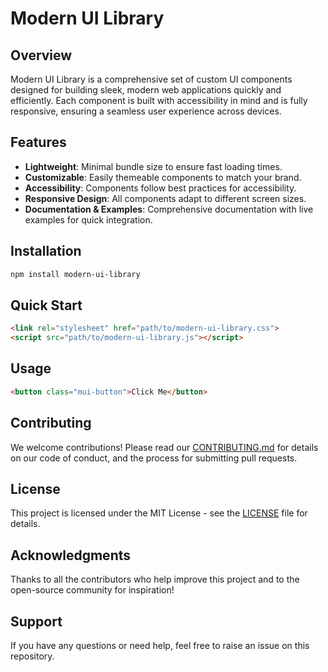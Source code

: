 # Modern UI Library

## Overview
Modern UI Library is a comprehensive set of custom UI components designed for building sleek, modern web applications quickly and efficiently. Each component is built with accessibility in mind and is fully responsive, ensuring a seamless user experience across devices.

## Features
- **Lightweight**: Minimal bundle size to ensure fast loading times.
- **Customizable**: Easily themeable components to match your brand.
- **Accessibility**: Components follow best practices for accessibility.
- **Responsive Design**: All components adapt to different screen sizes.
- **Documentation & Examples**: Comprehensive documentation with live examples for quick integration.

## Installation
```bash
npm install modern-ui-library
```

## Quick Start
```html
<link rel="stylesheet" href="path/to/modern-ui-library.css">
<script src="path/to/modern-ui-library.js"></script>
```

## Usage
```html
<button class="mui-button">Click Me</button>
```

## Contributing
We welcome contributions! Please read our [CONTRIBUTING.md](CONTRIBUTING.md) for details on our code of conduct, and the process for submitting pull requests.

## License
This project is licensed under the MIT License - see the [LICENSE](LICENSE) file for details.

## Acknowledgments
Thanks to all the contributors who help improve this project and to the open-source community for inspiration!

## Support
If you have any questions or need help, feel free to raise an issue on this repository.
